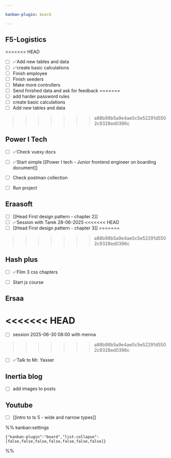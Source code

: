 ```yaml
---

kanban-plugin: board

---
```


## F5-Logistics

<<<<<<< HEAD
- [ ] ✅Add new tables and data
- [ ] ✅create basic calculations
- [ ] Finish employee
- [ ] Finish seeders
- [ ] Make more controllers
- [ ] Send finished data and ask for feedback
=======
- [ ] add harder password rules
- [ ] create basic calculations
- [ ] Add new tables and data
>>>>>>> a88b98b5a9e4ae0c5e52291d5502c9328ed0396c


## Power I Tech

- [ ] ✅Check vuexy docs
- [ ] ✅Start simple [[Power I tech - Junior frontend engineer on boarding document]]
- [ ] Check postman collection
- [ ] Run project


## Eraasoft

- [ ] [[Head First design pattern - chapter 2]]
- [ ] ✅Session with Tarek 28-06-2025
<<<<<<< HEAD
- [ ] [[Head First design pattern - chapter 3]]
=======
>>>>>>> a88b98b5a9e4ae0c5e52291d5502c9328ed0396c


## Hash plus

- [ ] ✅Film 3 css chapters
- [ ] Start js course


## Ersaa

<<<<<<< HEAD
=======
- [ ] session 2025-06-30 08:00 with menna
>>>>>>> a88b98b5a9e4ae0c5e52291d5502c9328ed0396c
- [ ] ✅Talk to Mr. Yasser


## Inertia blog

- [ ] add images to posts


## Youtube

- [ ] [[intro to ts 5 - wide and narrow types]]




%% kanban:settings
```
{"kanban-plugin":"board","list-collapse":[false,false,false,false,false,false,false]}
```
%%